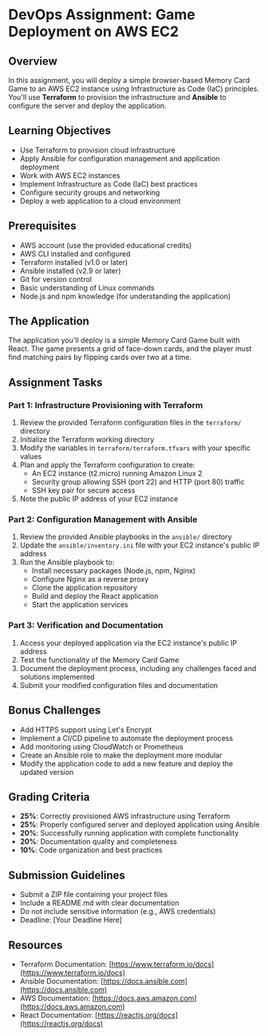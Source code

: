 # DevOps Assignment: Game Deployment on AWS EC2

## Overview

In this assignment, you will deploy a simple browser-based Memory Card Game to an AWS EC2 instance using Infrastructure as Code (IaC) principles. You'll use **Terraform** to provision the infrastructure and **Ansible** to configure the server and deploy the application.

## Learning Objectives

- Use Terraform to provision cloud infrastructure
- Apply Ansible for configuration management and application deployment
- Work with AWS EC2 instances
- Implement Infrastructure as Code (IaC) best practices
- Configure security groups and networking
- Deploy a web application to a cloud environment

## Prerequisites

- AWS account (use the provided educational credits)
- AWS CLI installed and configured
- Terraform installed (v1.0 or later)
- Ansible installed (v2.9 or later)
- Git for version control
- Basic understanding of Linux commands
- Node.js and npm knowledge (for understanding the application)

## The Application

The application you'll deploy is a simple Memory Card Game built with React. The game presents a grid of face-down cards, and the player must find matching pairs by flipping cards over two at a time.

## Assignment Tasks

### Part 1: Infrastructure Provisioning with Terraform

1. Review the provided Terraform configuration files in the `terraform/` directory
2. Initialize the Terraform working directory
3. Modify the variables in `terraform/terraform.tfvars` with your specific values
4. Plan and apply the Terraform configuration to create:
   - An EC2 instance (t2.micro) running Amazon Linux 2
   - Security group allowing SSH (port 22) and HTTP (port 80) traffic
   - SSH key pair for secure access
5. Note the public IP address of your EC2 instance

### Part 2: Configuration Management with Ansible

1. Review the provided Ansible playbooks in the `ansible/` directory
2. Update the `ansible/inventory.ini` file with your EC2 instance's public IP address
3. Run the Ansible playbook to:
   - Install necessary packages (Node.js, npm, Nginx)
   - Configure Nginx as a reverse proxy
   - Clone the application repository
   - Build and deploy the React application
   - Start the application services

### Part 3: Verification and Documentation

1. Access your deployed application via the EC2 instance's public IP address
2. Test the functionality of the Memory Card Game
3. Document the deployment process, including any challenges faced and solutions implemented
4. Submit your modified configuration files and documentation

## Bonus Challenges

- Add HTTPS support using Let's Encrypt
- Implement a CI/CD pipeline to automate the deployment process
- Add monitoring using CloudWatch or Prometheus
- Create an Ansible role to make the deployment more modular
- Modify the application code to add a new feature and deploy the updated version

## Grading Criteria

- **25%**: Correctly provisioned AWS infrastructure using Terraform
- **25%**: Properly configured server and deployed application using Ansible
- **20%**: Successfully running application with complete functionality
- **20%**: Documentation quality and completeness
- **10%**: Code organization and best practices

## Submission Guidelines

- Submit a ZIP file containing your project files
- Include a README.md with clear documentation
- Do not include sensitive information (e.g., AWS credentials)
- Deadline: [Your Deadline Here]

## Resources

- Terraform Documentation: [https://www.terraform.io/docs](https://www.terraform.io/docs)
- Ansible Documentation: [https://docs.ansible.com](https://docs.ansible.com)
- AWS Documentation: [https://docs.aws.amazon.com](https://docs.aws.amazon.com)
- React Documentation: [https://reactjs.org/docs](https://reactjs.org/docs)